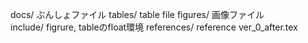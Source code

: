 


docs/     ぶんしょファイル
tables/   table file
figures/  画像ファイル  
include/  figrure, tableのfloat環境
references/  reference
ver_0_after.tex

